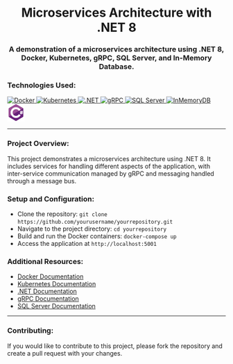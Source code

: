 <h1 align="center">Microservices Architecture with .NET 8</h1>
<h3 align="center">
  A demonstration of a microservices architecture using .NET 8, Docker, Kubernetes, gRPC, SQL Server, and In-Memory Database.
</h3>



<h3 align="left">Technologies Used:</h3>
<p align="left">
  <!-- Docker -->
  <a href="https://www.docker.com/" target="_blank">
    <img src="https://www.vectorlogo.zone/logos/docker/docker-icon.svg" alt="Docker" width="40" height="40"/>
  </a>
  <!-- Kubernetes -->
  <a href="https://kubernetes.io/" target="_blank">
    <img src="https://www.vectorlogo.zone/logos/kubernetes/kubernetes-icon.svg" alt="Kubernetes" width="40" height="40"/>
  </a>
  <!-- .NET -->
  <a href="https://dotnet.microsoft.com/" target="_blank">
    <img src="https://upload.wikimedia.org/wikipedia/commons/e/ee/.NET_Core_Logo.svg" alt=".NET" width="40" height="40"/>
  </a>
  <!-- gRPC -->
  <a href="https://grpc.io/" target="_blank">
    <img src="https://grpc.io/img/logos/grpc-icon-color.png" alt="gRPC" width="40" height="40"/>
  </a>
  <!-- SQL Server -->
  <a href="https://learn.microsoft.com/en-us/sql/sql-server/" target="_blank">
    <img src="https://www.svgrepo.com/show/303229/microsoft-sql-server-logo.svg" alt="SQL Server" width="40" height="40"/>
  </a>
  <!-- In-Memory Database -->
  <a href="https://learn.microsoft.com/en-us/ef/core/providers/in-memory/" target="_blank">
    <img src="https://www.vectorlogo.zone/logos/sqlite/sqlite-icon.svg" alt="InMemoryDB" width="40" height="40"/>
  </a>
  <!-- C# -->
  <a href="https://learn.microsoft.com/en-us/dotnet/csharp/" target="_blank">
    <img src="https://raw.githubusercontent.com/devicons/devicon/master/icons/csharp/csharp-original.svg" alt="C#" width="40" height="40"/>
  </a>
</p>


<hr>

<h3 align="left">Project Overview:</h3>
<p align="left">
  This project demonstrates a microservices architecture using .NET 8. It includes services for handling different aspects of the application, with inter-service communication managed by gRPC and messaging handled through a message bus.
</p>

<h3 align="left">Setup and Configuration:</h3>
<ul>
  <li>Clone the repository: <code>git clone https://github.com/yourusername/yourrepository.git</code></li>
  <li>Navigate to the project directory: <code>cd yourrepository</code></li>
  <li>Build and run the Docker containers: <code>docker-compose up</code></li>
  <li>Access the application at <code>http://localhost:5001</code></li>
</ul>

<h3 align="left">Additional Resources:</h3>
<ul>
  <li><a href="https://docs.docker.com/get-started/" target="_blank">Docker Documentation</a></li>
  <li><a href="https://kubernetes.io/docs/home/" target="_blank">Kubernetes Documentation</a></li>
  <li><a href="https://docs.microsoft.com/en-us/dotnet/" target="_blank">.NET Documentation</a></li>
  <li><a href="https://grpc.io/docs/" target="_blank">gRPC Documentation</a></li>
  <li><a href="https://docs.microsoft.com/en-us/sql/sql-server/?view=sql-server-ver15" target="_blank">SQL Server Documentation</a></li>
</ul>

<hr>

<h3 align="left">Contributing:</h3>
<p align="left">
  If you would like to contribute to this project, please fork the repository and create a pull request with your changes.
</p>
